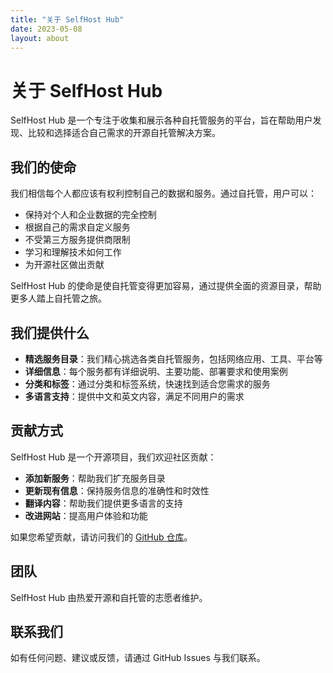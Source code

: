 ```yaml
---
title: "关于 SelfHost Hub"
date: 2023-05-08
layout: about
---
```


# 关于 SelfHost Hub

SelfHost Hub 是一个专注于收集和展示各种自托管服务的平台，旨在帮助用户发现、比较和选择适合自己需求的开源自托管解决方案。

## 我们的使命

我们相信每个人都应该有权利控制自己的数据和服务。通过自托管，用户可以：

- 保持对个人和企业数据的完全控制
- 根据自己的需求自定义服务
- 不受第三方服务提供商限制
- 学习和理解技术如何工作
- 为开源社区做出贡献

SelfHost Hub 的使命是使自托管变得更加容易，通过提供全面的资源目录，帮助更多人踏上自托管之旅。

## 我们提供什么

- **精选服务目录**：我们精心挑选各类自托管服务，包括网络应用、工具、平台等
- **详细信息**：每个服务都有详细说明、主要功能、部署要求和使用案例
- **分类和标签**：通过分类和标签系统，快速找到适合您需求的服务
- **多语言支持**：提供中文和英文内容，满足不同用户的需求

## 贡献方式

SelfHost Hub 是一个开源项目，我们欢迎社区贡献：

- **添加新服务**：帮助我们扩充服务目录
- **更新现有信息**：保持服务信息的准确性和时效性
- **翻译内容**：帮助我们提供更多语言的支持
- **改进网站**：提高用户体验和功能

如果您希望贡献，请访问我们的 [GitHub 仓库](https://github.com/songtianlun/selfhost-hub)。

## 团队

SelfHost Hub 由热爱开源和自托管的志愿者维护。

## 联系我们

如有任何问题、建议或反馈，请通过 GitHub Issues 与我们联系。 